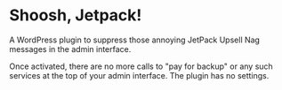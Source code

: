# Shoosh, Jetpack!

A WordPress plugin to suppress those annoying JetPack Upsell Nag messages in the admin interface.

Once activated, there are no more calls to "pay for backup" or any such services at the top of your admin interface. The plugin has no settings. 
